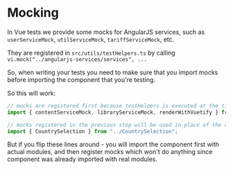 # Mocking

In Vue tests we provide some mocks for AngularJS services, such as `userServiceMock`, `utilServiceMock`, `tariffServiceMock`, etc.

They are registered in `src/utils/testHelpers.ts` by calling `vi.mock("../angularjs-services/services", ...`

So, when writing your tests you need to make sure that you import mocks before importing the component that you're testing.

So this will work:
```ts
// mocks are registered first because testHelpers is executed at the time of import
import { contentServiceMock, libraryServiceMock, renderWithVuetify } from "../../utils/testHelpers";

// mocks registered in the previous step will be used in place of the real module when importing the component
import { CountrySelection } from "../CountrySelection";
```

But if you flip these lines around - you will import the component first with actual modules, and then register mocks which won't do anything since component was already imported with real modules.
